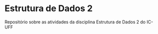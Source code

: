 # Estrutura de Dados 2

Repositório sobre as atividades da disciplina Estrutura de Dados 2 do IC-UFF
